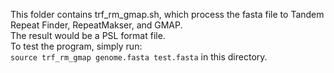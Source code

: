 This folder contains trf_rm_gmap.sh, which process the fasta file to Tandem Repeat Finder, RepeatMakser, and GMAP.  
The result would be a PSL format file.  
To test the program, simply run:   
`source trf_rm_gmap genome.fasta test.fasta` in this directory.
